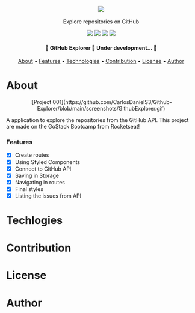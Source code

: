 <p align="center">
  <img src="https://user-images.githubusercontent.com/57778245/92287977-b631f100-eee1-11ea-8b98-35755a8e25ad.png" />
</p>
<p align="center">Explore repositories on GitHub</p>

<p align="center">
  <img src="https://img.shields.io/github/issues/CarlosDanielS3/Github-Explorer?style=flat-square" />
  <img src="https://img.shields.io/github/forks/CarlosDanielS3/Github-Explorer?style=flat-square" />
  <img src="https://img.shields.io/github/stars/CarlosDanielS3/Github-Explorer?style=flat-square" />
  <img src="https://img.shields.io/github/license/CarlosDanielS3/Github-Explorer?style=flat-square" />
</p>

<h4 align="center">
	🚧  GitHub Explorer 🚀 Under development...  🚧
</h4>

<p align="center">
 <a href="#About">About</a> •
 <a href="#Features">Features</a> •
 <a href="#Technologies">Technologies</a> •
 <a href="#Contribution">Contribution</a> •
 <a href="#License">License</a> •
 <a href="#Author">Author</a>
</p>

# About
<div align="center">
![Project 001](https://github.com/CarlosDanielS3/Github-Explorer/blob/main/screenshots/GithubExplorer.gif)
</div>
<p> A application to explore the repositories from the GitHub API. This project are made on the GoStack Bootcamp from Rocketseat! </p>

### Features

- [x] Create routes
- [x] Using Styled Components
- [x] Connect to GitHub API
- [x] Saving in Storage
- [x] Navigating in routes
- [x] Final styles
- [x] Listing the issues from API

# Techlogies

# Contribution

# License

# Author
